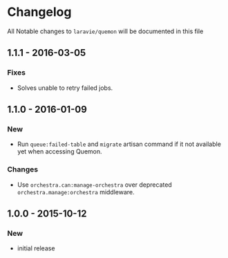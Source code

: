 # Changelog

All Notable changes to `laravie/quemon` will be documented in this file

## 1.1.1 - 2016-03-05

### Fixes

- Solves unable to retry failed jobs.

## 1.1.0 - 2016-01-09

### New

- Run `queue:failed-table` and `migrate` artisan command if it not available yet when accessing Quemon.

### Changes

- Use `orchestra.can:manage-orchestra` over deprecated `orchestra.manage:orchestra` middleware.

## 1.0.0 - 2015-10-12

### New

- initial release
